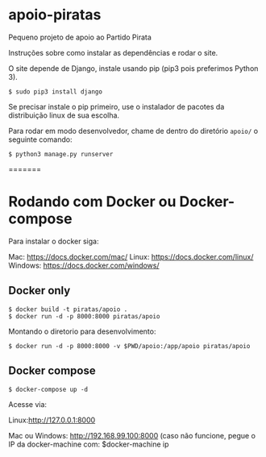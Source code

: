 # apoio-piratas
Pequeno projeto de apoio ao Partido Pirata

Instruções sobre como instalar as dependências e rodar o site.

O site depende de Django, instale usando pip (pip3 pois preferimos Python 3).
```
$ sudo pip3 install django
```

Se precisar instale o pip primeiro, use o instalador de pacotes da distribuição linux de sua escolha.

Para rodar em modo desenvolvedor, chame de dentro do diretório `apoio/` o seguinte comando:
```
$ python3 manage.py runserver
```

=======

# Rodando com Docker ou Docker-compose

Para instalar o docker siga:

Mac: https://docs.docker.com/mac/
Linux: https://docs.docker.com/linux/
Windows: https://docs.docker.com/windows/


## Docker only

```
$ docker build -t piratas/apoio .
$ docker run -d -p 8000:8000 piratas/apoio
```

Montando o diretorio para desenvolvimento:

```
$ docker run -d -p 8000:8000 -v $PWD/apoio:/app/apoio piratas/apoio
```

## Docker compose

```
$ docker-compose up -d
```

Acesse via:

Linux:http://127.0.0.1:8000

Mac ou Windows: http://192.168.99.100:8000 (caso não funcione, pegue o IP da docker-machine com:  $docker-machine ip
